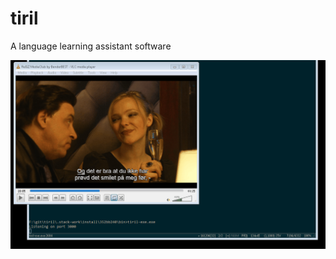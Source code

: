 # tiril
A language learning assistant software

![alt text](https://github.com/erithion/tiril/raw/master/tiril.gif "Demo")
